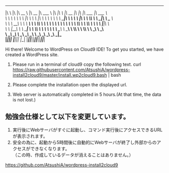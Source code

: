 ___       __   ________        ________  ________           ________  ___       ________  ___  ___  ________  ________     
|\  \     |\  \|\   __  \      |\   __  \|\   ___  \        |\   ____\|\  \     |\   __  \|\  \|\  \|\   ___ \|\  ___  \    
\ \  \    \ \  \ \  \|\  \     \ \  \|\  \ \  \\ \  \       \ \  \___|\ \  \    \ \  \|\  \ \  \\\  \ \  \_|\ \ \____   \   
\ \  \  __\ \  \ \   ____\     \ \  \\\  \ \  \\ \  \       \ \  \    \ \  \    \ \  \\\  \ \  \\\  \ \  \ \\ \|____|\  \  
 \ \  \|\__\_\  \ \  \___|      \ \  \\\  \ \  \\ \  \       \ \  \____\ \  \____\ \  \\\  \ \  \\\  \ \  \_\\ \  __\_\  \
  \ \____________\ \__\          \ \_______\ \__\\ \__\       \ \_______\ \_______\ \_______\ \_______\ \_______\|\_______\
   \|____________|\|__|           \|_______|\|__| \|__|        \|_______|\|_______|\|_______|\|_______|\|_______|\|_______|


Hi there! Welcome to WordPress on Cloud9 IDE!
To get you started, we have created a WordPress site.

1) Please run in a terminal of cloud9 copy the following text.
curl https://raw.githubusercontent.com/AtsushiA/wordpress-install2cloud9/master/install.wp2cloud9.bash | bash

2) Please complete the installation open the displayed url.

3) Web server is automatically completed in 5 hours.(At that time, the data is not lost.)

## 勉強会仕様として以下を変更しています。
1. 実行後にWebサーバがすぐに起動し、コマンド実行後にアクセスできるURLが表示されます。
2. 安全の為に、起動から5時間後に自動的にWebサーバが終了し外部からのアクセスができなくなります。  
（この時、作成しているデータが消えることはありません。）

https://github.com/AtsushiA/wordpress-install2cloud9
